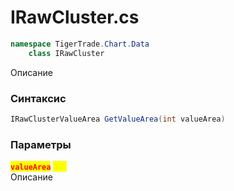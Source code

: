
# IRawCluster.cs
```csharp
namespace TigerTrade.Chart.Data  
    class IRawCluster
```

Описание

### Синтаксис
```csharp
IRawClusterValueArea GetValueArea(int valueArea)
```

### Параметры
<mark style="color:red;">**`valueArea`**</mark> <mark style="color:yellow;">`int`</mark>  
 Описание  
  

                    
                    